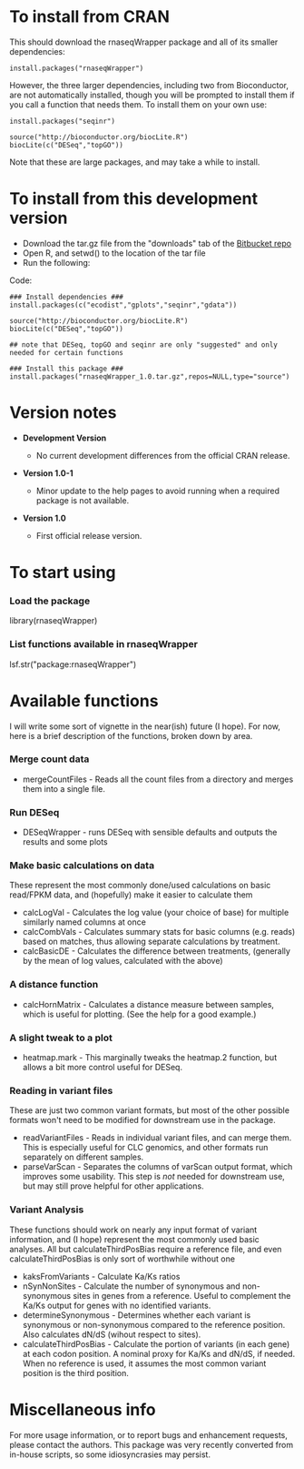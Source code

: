 
To install from CRAN
====================

This should download the rnaseqWrapper package and all of its
smaller dependencies:

	install.packages("rnaseqWrapper")

However, the three larger dependencies,
including two from Bioconductor,
are not automatically installed,
though you will be prompted to install them if
you call a function that needs them.
To install them on your own use:


	install.packages("seqinr")

	source("http://bioconductor.org/biocLite.R")
	biocLite(c("DESeq","topGO"))

Note that these are large packages, and may take a while to install.



To install from this development version
========================================

- Download the tar.gz file from the "downloads" tab of the
	 [Bitbucket repo](https://bitbucket.org/petersmp/rnaseqwrapper)
- Open R, and setwd() to the location of the tar file
- Run the following:

Code:

	### Install dependencies ###
	install.packages(c("ecodist","gplots","seqinr","gdata"))
	
	source("http://bioconductor.org/biocLite.R")
	biocLite(c("DESeq","topGO"))
	
	## note that DESeq, topGO and seqinr are only "suggested" and only needed for certain functions
	
	### Install this package ###
	install.packages("rnaseqWrapper_1.0.tar.gz",repos=NULL,type="source")


Version notes
=============

- **Development Version**
	- No current development differences from the official CRAN release.

- **Version 1.0-1**
	- Minor update to the help pages to avoid running when a required package is not available.
  
- **Version 1.0**
	- First official release version.


To start using
==============

### Load the package ###
library(rnaseqWrapper)

### List functions available in rnaseqWrapper ###
lsf.str("package:rnaseqWrapper")


Available functions
===================

I will write some sort of vignette in the near(ish) future (I hope).
For now, here is a brief description of the functions,
broken down by area.

### Merge count data ##

- mergeCountFiles - Reads all the count files from a directory and
			merges them into a single file.


### Run DESeq ###

- DESeqWrapper - runs DESeq with sensible defaults and outputs the results and some plots


### Make basic calculations on data ##

These represent the most commonly done/used calculations on basic read/FPKM data,
and (hopefully) make it easier to calculate them

- calcLogVal - Calculates the log value (your choice of base)
                for multiple similarly named columns at once
- calcCombVals - Calculates summary stats for basic columns
                  (e.g. reads) based on matches,
                  thus allowing separate calculations by treatment.
- calcBasicDE - Calculates the difference between treatments,
                  (generally by the mean of log values,
                  calculated with the above)


### A distance function ###

- calcHornMatrix - Calculates a distance measure between samples,
                    which is useful for plotting.
                    (See the help for a good example.)

### A slight tweak to a plot ###

- heatmap.mark - This marginally tweaks the heatmap.2 function,
                  but allows a bit more control useful for DESeq.


### Reading in variant files ###

These are just two common variant formats,
  but most of the other possible formats won't need to be modified
  for downstream use in the package.
  
- readVariantFiles - Reads in individual variant files,
                      and can merge them.
                      This is especially useful for CLC genomics,
                      and other formats run separately on different samples.
- parseVarScan - Separates the columns of varScan output format,
                  which improves some usability.
                  This step is *not* needed for downstream use,
                  but may still prove helpful for other applications.


### Variant Analysis ###

These functions should work on nearly any input format
 of variant information, and (I hope)
 represent the most commonly used basic analyses.
All but calculateThirdPosBias require a reference file,
and even calculateThirdPosBias is only sort of worthwhile without one

- kaksFromVariants - Calculate Ka/Ks ratios
- nSynNonSites - Calculate the number of synonymous and non-synonymous sites in genes
                  from a reference.
                  Useful to complement the Ka/Ks output for genes with no identified variants.
- determineSynonymous - Determines whether each variant is synonymous or non-synonymous
                          compared to the reference position.
                          Also calculates dN/dS (wihout respect to sites).
- calculateThirdPosBias - Calculate the portion of variants (in each gene)
                            at each codon position.
                            A nominal proxy for Ka/Ks and dN/dS,
                            if needed.
                            When no reference is used,
                            it assumes the most common variant position is the third position.


Miscellaneous info
==================

For more usage information, or to report bugs and enhancement requests, please contact the authors.
This package was very recently converted from in-house scripts, so some idiosyncrasies may persist. 
